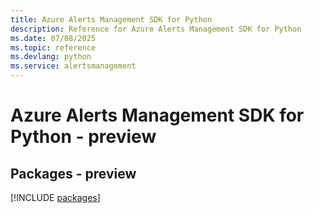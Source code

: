 ```yaml
---
title: Azure Alerts Management SDK for Python
description: Reference for Azure Alerts Management SDK for Python
ms.date: 07/08/2025
ms.topic: reference
ms.devlang: python
ms.service: alertsmanagement
---
```

# Azure Alerts Management SDK for Python - preview
## Packages - preview
[!INCLUDE [packages](alerts-management-index.md)]
